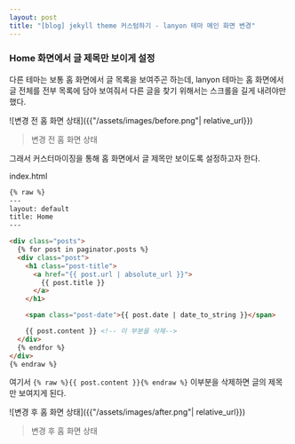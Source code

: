 ```yaml
---
layout: post
title: "[blog] jekyll theme 커스텀하기 - lanyon 테마 메인 화면 변경"
---
```


### Home 화면에서 글 제목만 보이게 설정

다른 테마는 보통 홈 화면에서 글 목록을 보여주곤 하는데, lanyon 테마는 홈 화면에서 글 전체를 전부 목록에 담아 보여줘서 다른 글을 찾기 위해서는 스크롤을 길게 내려야만 했다.

![변경 전 홈 화면 상태]({{"/assets/images/before.png"| relative_url}})
>변경 전 홈 화면 상태

그래서 커스터마이징을 통해 홈 화면에서 글 제목만 보이도록 설정하고자 한다.

index.html
```html
{% raw %}
---
layout: default
title: Home
---

<div class="posts">
  {% for post in paginator.posts %}
  <div class="post">
    <h1 class="post-title">
      <a href="{{ post.url | absolute_url }}">
        {{ post.title }}
      </a>
    </h1>

    <span class="post-date">{{ post.date | date_to_string }}</span>

    {{ post.content }} <!-- 이 부분을 삭제-->
  </div>
  {% endfor %}
</div>
{% endraw %}
```

여기서 `{% raw %}{{ post.content }}{% endraw %}`
이부분을 삭제하면 글의 제목만 보여지게 된다.

![변경 후 홈 화면 상태]({{"/assets/images/after.png"| relative_url}})
>변경 후 홈 화면 상태
